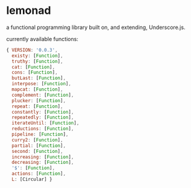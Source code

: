 lemonad
=======

a functional programming library built on, and extending, Underscore.js.

currently available functions:

```javascript
{ VERSION: '0.0.3',
  existy: [Function],
  truthy: [Function],
  cat: [Function],
  cons: [Function],
  butLast: [Function],
  interpose: [Function],
  mapcat: [Function],
  complement: [Function],
  plucker: [Function],
  repeat: [Function],
  constantly: [Function],
  repeatedly: [Function],
  iterateUntil: [Function],
  reductions: [Function],
  pipeline: [Function],
  curry2: [Function],
  partial: [Function],
  second: [Function],
  increasing: [Function],
  decreasing: [Function],
  '$': [Function],
  actions: [Function],
  L: [Circular] }
```
